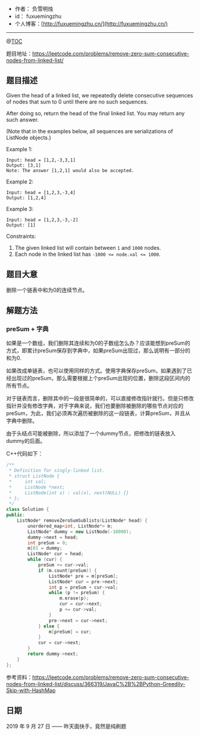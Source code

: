 

- 作者：    负雪明烛
- id：      fuxuemingzhu
- 个人博客：[http://fuxuemingzhu.cn/](http://fuxuemingzhu.cn/)

---
@[TOC](目录)

题目地址：https://leetcode.com/problems/remove-zero-sum-consecutive-nodes-from-linked-list/

## 题目描述

Given the head of a linked list, we repeatedly delete consecutive sequences of nodes that sum to 0 until there are no such sequences.

After doing so, return the head of the final linked list.  You may return any such answer.

(Note that in the examples below, all sequences are serializations of ListNode objects.)

Example 1:

    Input: head = [1,2,-3,3,1]
    Output: [3,1]
    Note: The answer [1,2,1] would also be accepted.

Example 2:

    Input: head = [1,2,3,-3,4]
    Output: [1,2,4]

Example 3:

    Input: head = [1,2,3,-3,-2]
    Output: [1]
 

Constraints:

1. The given linked list will contain between `1` and `1000` nodes.
1. Each node in the linked list has `-1000 <= node.val <= 1000`.


## 题目大意

删除一个链表中和为0的连续节点。


## 解题方法

### preSum + 字典

如果是一个数组，我们删除其连续和为0的子数组怎么办？应该能想到preSum的方式，即累计preSum保存到字典中，如果preSum出现过，那么说明有一部分的和为0.

如果改成单链表，也可以使用同样的方式。使用字典保存preSum，如果遇到了已经出现过的preSum，那么需要根据上个preSum出现的位置，删除这段区间内的所有节点。

对于链表而言，删除其中的一段是很简单的，可以直接修改指针就行。但是只修改指针并没有修改字典，对于字典来说，我们也要删除被删除的哪些节点对应的preSum，为此，我们必须再次遍历被删除的这一段链表，计算preSum，并且从字典中删除。

由于头结点可能被删除，所以添加了一个dummy节点，把修改的链表放入dummy的后面。

C++代码如下：

```cpp
/**
 * Definition for singly-linked list.
 * struct ListNode {
 *     int val;
 *     ListNode *next;
 *     ListNode(int x) : val(x), next(NULL) {}
 * };
 */
class Solution {
public:
    ListNode* removeZeroSumSublists(ListNode* head) {
        unordered_map<int, ListNode*> m;
        ListNode* dummy = new ListNode(-10000);
        dummy->next = head;
        int preSum = 0;
        m[0] = dummy;
        ListNode* cur = head;
        while (cur) {
            preSum += cur->val;
            if (m.count(preSum)) {
                ListNode* pre = m[preSum];
                ListNode* cur = pre->next;
                int p = preSum + cur->val;
                while (p != preSum) {
                    m.erase(p);
                    cur = cur->next;
                    p += cur->val;
                }
                pre->next = cur->next;
            } else {
                m[preSum] = cur;
            }
            cur = cur->next;
        }
        return dummy->next;
    }
};
```

参考资料：https://leetcode.com/problems/remove-zero-sum-consecutive-nodes-from-linked-list/discuss/366319/JavaC%2B%2BPython-Greedily-Skip-with-HashMap

## 日期

2019 年 9 月 27 日 —— 昨天面快手，竟然是纯刷题


  [1]: https://assets.leetcode.com/uploads/2019/07/01/screen-shot-2019-07-01-at-53836-pm.png
